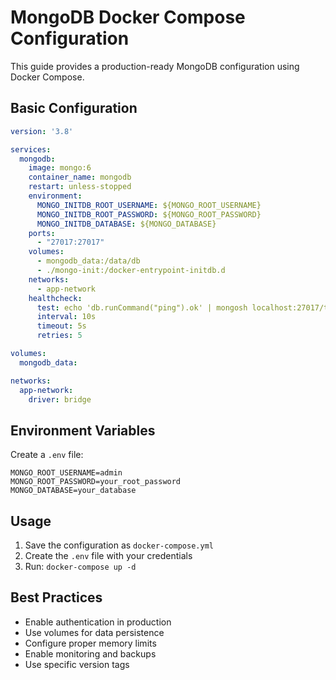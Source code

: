 # MongoDB Docker Compose Configuration

This guide provides a production-ready MongoDB configuration using Docker Compose.

## Basic Configuration

```yaml
version: '3.8'

services:
  mongodb:
    image: mongo:6
    container_name: mongodb
    restart: unless-stopped
    environment:
      MONGO_INITDB_ROOT_USERNAME: ${MONGO_ROOT_USERNAME}
      MONGO_INITDB_ROOT_PASSWORD: ${MONGO_ROOT_PASSWORD}
      MONGO_INITDB_DATABASE: ${MONGO_DATABASE}
    ports:
      - "27017:27017"
    volumes:
      - mongodb_data:/data/db
      - ./mongo-init:/docker-entrypoint-initdb.d
    networks:
      - app-network
    healthcheck:
      test: echo 'db.runCommand("ping").ok' | mongosh localhost:27017/test --quiet
      interval: 10s
      timeout: 5s
      retries: 5

volumes:
  mongodb_data:

networks:
  app-network:
    driver: bridge
```

## Environment Variables

Create a `.env` file:

```env
MONGO_ROOT_USERNAME=admin
MONGO_ROOT_PASSWORD=your_root_password
MONGO_DATABASE=your_database
```

## Usage

1. Save the configuration as `docker-compose.yml`
2. Create the `.env` file with your credentials
3. Run: `docker-compose up -d`

## Best Practices

- Enable authentication in production
- Use volumes for data persistence
- Configure proper memory limits
- Enable monitoring and backups
- Use specific version tags